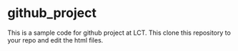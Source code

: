 # github_project
This is a sample code for github project at LCT.
This clone this repository to your repo and edit the html files.
